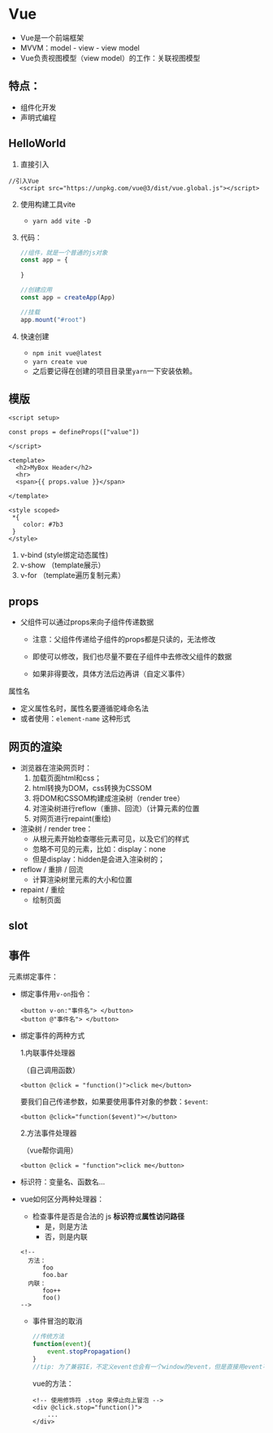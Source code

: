 # Vue

- Vue是一个前端框架
- MVVM：model - view - view model
- Vue负责视图模型（view model）的工作：关联视图模型

## 特点：

- 组件化开发
- 声明式编程

## HelloWorld

1. 直接引入

```vue
//引入Vue
   <script src="https://unpkg.com/vue@3/dist/vue.global.js"></script>

```

2. 使用构建工具vite

   - `yarn add vite -D`

3. 代码：

   ```javascript
   //组件，就是一个普通的js对象
   const app = {
       
   }
   
   //创建应用
   const app = createApp(App)
   
   //挂载
   app.mount("#root")
   
   
   ```

4. 快速创建

   - `npm init vue@latest`
   - `yarn create vue`
   - 之后要记得在创建的项目目录里`yarn`一下安装依赖。



## 模版

````vue
<script setup>

const props = defineProps(["value"])

</script>

<template>
  <h2>MyBox Header</h2>
  <hr>
  <span>{{ props.value }}</span>

</template>

<style scoped>
 *{
    color: #7b3
 }
</style>
````



1. v-bind	 (style绑定动态属性)
2. v-show  （template展示）
2. v-for       （template遍历复制元素）



## props

- 父组件可以通过props来向子组件传递数据

  - 注意：父组件传递给子组件的props都是只读的，无法修改

  - 即使可以修改，我们也尽量不要在子组件中去修改父组件的数据

  - 如果非得要改，具体方法后边再讲（自定义事件）

属性名

- 定义属性名时，属性名要遵循驼峰命名法
- 或者使用：`element-name` 这种形式

 

## 网页的渲染

- 浏览器在渲染网页时：
  1. 加载页面html和css；
  2. html转换为DOM，css转换为CSSOM
  3. 将DOM和CSSOM构建成渲染树（render tree）
  4. 对渲染树进行reflow（重排、回流）（计算元素的位置
  5. 对网页进行repaint(重绘)
- 渲染树 / render tree：
  - 从根元素开始检查哪些元素可见，以及它们的样式
  - 忽略不可见的元素，比如：display：none
  - 但是display：hidden是会进入渲染树的；
- reflow / 重排 / 回流
  - 计算渲染树里元素的大小和位置
- repaint / 重绘
  - 绘制页面

## slot





## 事件

元素绑定事件：

- 绑定事件用`v-on`指令：

  ```vue
  <button v-on:"事件名"> </button>
  <button @"事件名"> </button>
  ```

- 绑定事件的两种方式

  1.内联事件处理器

  ​	（自己调用函数）

  ```vue
  <button @click = "function()">click me</button>
  ```

  ​	要我们自己传递参数，如果要使用事件对象的参数：`$event`:

  ```vue
  <button @click="function($event)"></button>
  ```

  

  2.方法事件处理器

  ​	（vue帮你调用）

  ```vue
  <button @click = "function">click me</button>
  ```



- 标识符：变量名、函数名...

- vue如何区分两种处理器：

  - 检查事件是否是合法的 js **标识符**或**属性访问路径**
    - 是，则是方法
    - 否，则是内联

  ```vue
  <!--
  	方法：
  		foo
  		foo.bar
  	内联：
  		foo++
  		foo()
  -->
  ```

  

  - 事件冒泡的取消

    ```javascript
    //传统方法
    function(event){
        event.stopPropagation()
    }
    //tip: 为了兼容IE，不定义event也会有一个window的event，但是直接用event不好
    ```

    vue的方法：

    ```vue
    <!-- 使用修饰符 .stop 来停止向上冒泡 -->
    <div @click.stop="function()">
        ...
    </div>
    ```

    
